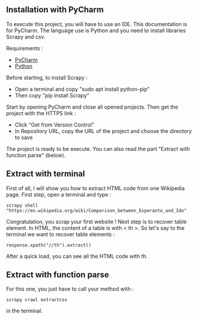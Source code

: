 ## Installation with PyCharm 
To execute this project, you will have to use an IDE. This documentation is for PyCharm. The language use is Python and 
you need to install libraries Scrapy and csv. 

Requirements : 
- [PyCharm](https://www.jetbrains.com/fr-fr/pycharm/)
- [Python](https://www.python.org/)

Before starting, to install Scrapy :
- Open a terminal and copy "sudo apt install python-pip"
- Then copy "pip install Scrapy"

Start by opening PyCharm and close all opened projects. Then get the project with the HTTPS link :
- Click "Get from Version Control"
- In Repository URL, copy the URL of the project and choose the directory to save

The project is ready to be execute. You can also read the part "Extract with function parse" (below).

## Extract with terminal

First of all, I will show you how to extract HTML code from one 
Wikipedia page. First step, open a terminal and type : 

```
scrapy shell "https://en.wikipedia.org/wiki/Comparison_between_Esperanto_and_Ido"
```

Congratulation, you scrap your first website ! 
Next step is to recover table element. In HTML, the content of a table is with < th >.
So let's say to the terminal we want to recover table elements : 

```
response.xpath("//th").extract()
```

After a quick load, you can see all the HTML code with th.

## Extract with function parse

For this one, you just have to call your method with :

```
scrapy crawl extractcsv
```

in the terminal.